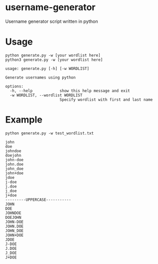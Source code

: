 # username-generator
Username generator script written in python

# Usage
```
python generate.py -w [your wordlist here]
python3 generate.py -w [your wordlist here]

usage: generate.py [-h] [-w WORDLIST]

Generate usernames using python

options:
  -h, --help            show this help message and exit
  -w WORDLIST, --wordlist WORDLIST
                        Specify wordlist with first and last name
```

# Example 

```
python generate.py -w test_wordlist.txt

john
doe
johndoe
doejohn
john-doe
john.doe
john_doe
john+doe
jdoe
j-doe
j.doe
j_doe
j+doe
---------UPPERCASE-----------
JOHN
DOE
JOHNDOE
DOEJOHN
JOHN-DOE
JOHN.DOE
JOHN_DOE
JOHN+DOE
JDOE
J-DOE
J.DOE
J_DOE
J+DOE

```
